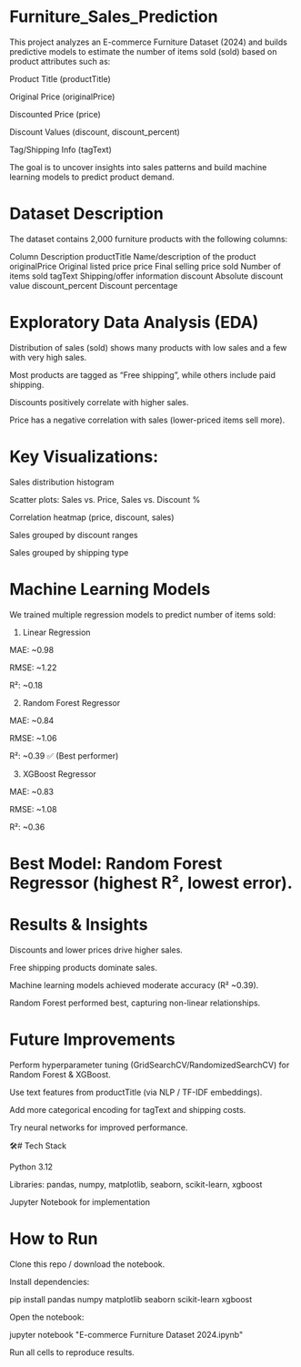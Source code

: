 # Furniture_Sales_Prediction

This project analyzes an E-commerce Furniture Dataset (2024) and builds predictive models to estimate the number of items sold (sold) based on product attributes such as:

Product Title (productTitle)

Original Price (originalPrice)

Discounted Price (price)

Discount Values (discount, discount_percent)

Tag/Shipping Info (tagText)

The goal is to uncover insights into sales patterns and build machine learning models to predict product demand.

# Dataset Description

The dataset contains 2,000 furniture products with the following columns:

Column	Description
productTitle	Name/description of the product
originalPrice	Original listed price
price	Final selling price
sold	Number of items sold
tagText	Shipping/offer information
discount	Absolute discount value
discount_percent	Discount percentage


# Exploratory Data Analysis (EDA)

Distribution of sales (sold) shows many products with low sales and a few with very high sales.

Most products are tagged as “Free shipping”, while others include paid shipping.

Discounts positively correlate with higher sales.

Price has a negative correlation with sales (lower-priced items sell more).

# Key Visualizations:

Sales distribution histogram

Scatter plots: Sales vs. Price, Sales vs. Discount %

Correlation heatmap (price, discount, sales)

Sales grouped by discount ranges

Sales grouped by shipping type

# Machine Learning Models

We trained multiple regression models to predict number of items sold:

1. Linear Regression

MAE: ~0.98

RMSE: ~1.22

R²: ~0.18

2. Random Forest Regressor

MAE: ~0.84

RMSE: ~1.06

R²: ~0.39 ✅ (Best performer)

3. XGBoost Regressor

MAE: ~0.83

RMSE: ~1.08

R²: ~0.36

# Best Model: Random Forest Regressor (highest R², lowest error).

 # Results & Insights

Discounts and lower prices drive higher sales.

Free shipping products dominate sales.

Machine learning models achieved moderate accuracy (R² ~0.39).

Random Forest performed best, capturing non-linear relationships.

# Future Improvements

Perform hyperparameter tuning (GridSearchCV/RandomizedSearchCV) for Random Forest & XGBoost.

Use text features from productTitle (via NLP / TF-IDF embeddings).

Add more categorical encoding for tagText and shipping costs.

Try neural networks for improved performance.

🛠# Tech Stack

Python 3.12

Libraries: pandas, numpy, matplotlib, seaborn, scikit-learn, xgboost

Jupyter Notebook for implementation

# How to Run

Clone this repo / download the notebook.

Install dependencies:

pip install pandas numpy matplotlib seaborn scikit-learn xgboost


Open the notebook:

jupyter notebook "E-commerce Furniture Dataset 2024.ipynb"


Run all cells to reproduce results.
